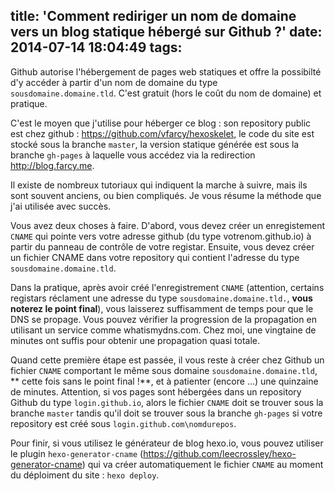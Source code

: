 title: 'Comment rediriger un nom de domaine vers un blog statique hébergé sur Github ?'
date: 2014-07-14 18:04:49
tags:
---

Github autorise l'hébergement de pages web statiques et offre la possibilté d'y accéder à partir d'un nom de domaine du type `sousdomaine.domaine.tld`. C'est gratuit (hors le coût du nom de domaine) et pratique.

C'est le moyen que j'utilise pour héberger ce blog : son repository public est chez github : https://github.com/vfarcy/hexoskelet, le code du site est stocké sous la branche `master`, la version statique générée est sous la branche `gh-pages` à laquelle vous accédez via la redirection http://blog.farcy.me.

Il existe de nombreux tutoriaux qui indiquent la marche à suivre, mais ils sont souvent anciens, ou bien compliqués. Je vous résume la méthode que j'ai utilisée avec succès.

Vous avez deux choses à faire. D'abord, vous devez créer un enregistement `CNAME` qui pointe vers votre adresse github (du type votrenom.github.io) à partir du panneau de contrôle de votre registar. Ensuite, vous devez créer un fichier CNAME dans votre repository qui contient l'adresse du type `sousdomaine.domaine.tld`.

Dans la pratique, après avoir créé l'enregistrement `CNAME` (attention, certains registars réclament une adresse du type `sousdomaine.domaine.tld.`, **vous noterez le point final**), vous laisserez suffisamment de temps pour que le DNS se propage. Vous pouvez vérifier la progression de la propagation en utilisant un service comme whatismydns.com. Chez moi, une vingtaine de minutes ont suffis pour obtenir une propagation quasi totale.

Quand cette première étape est passée, il vous reste à créer chez Github un fichier `CNAME` comportant le même sous domaine `sousdomaine.domaine.tld`, ** cette fois sans le point final !**, et à patienter (encore ...) une quinzaine de minutes. Attention, si vos pages sont hébergées dans un repository Github du  type `login.github.io`, alors le fichier `CNAME` doit se trouver sous la branche `master` tandis qu'il doit se trouver sous la branche `gh-pages` si votre repository est créé sous `login.github.com\nomdurepos`.

Pour finir, si vous utilisez le générateur de blog hexo.io, vous pouvez utiliser le plugin `hexo-generator-cname` (https://github.com/leecrossley/hexo-generator-cname) qui va créer automatiquement le fichier `CNAME` au moment du déploiment du site : `hexo deploy`.
